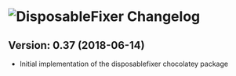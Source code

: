 # ![DisposableFixer Changelog](https://img.shields.io/badge/DisposableFixer-Package%20Changelog-blue.svg?style=for-the-badge)

## Version: 0.37 (2018-06-14)
- Initial implementation of the disposablefixer chocolatey package

